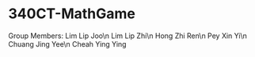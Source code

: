 # 340CT-MathGame
 Group Members: 
 Lim Lip Joo\n
 Lim Lip Zhi\n
 Hong Zhi Ren\n
 Pey Xin Yi\n
 Chuang Jing Yee\n
 Cheah Ying Ying

